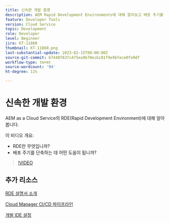 ```yaml
---
title: 신속한 개발 환경
description: AEM Rapid Development Environments에 대해 알아보고 배포 주기를 단축하기 위해 Rapid Development Environments가 무엇인지 알아보십시오.
feature: Developer Tools
version: Cloud Service
topic: Development
role: Developer
level: Beginner
jira: KT-11860
thumbnail: KT-11860.png
last-substantial-update: 2023-02-15T00:00:00Z
source-git-commit: 674407637c475ea9b70ecbc81f9e9bfece0fe9df
workflow-type: tm+mt
source-wordcount: '94'
ht-degree: 11%

---
```



# 신속한 개발 환경

AEM as a Cloud Service의 RDE(Rapid Development Environment)에 대해 알아봅니다.

이 비디오 개요:

- RDE란 무엇입니까?
- 배포 주기를 단축하는 데 어떤 도움이 됩니까?

>[!VIDEO](https://video.tv.adobe.com/v/3414128/?quality=12&learn=on)

## 추가 리소스


[RDE 설명서 소개](https://experienceleague.adobe.com/docs/experience-manager-cloud-service/content/implementing/developing/rapid-development-environments.html#introduction)

[Cloud Manager CI/CD 파이프라인](https://experienceleague.adobe.com/docs/experience-manager-cloud-service/content/implementing/using-cloud-manager/cicd-pipelines/introduction-ci-cd-pipelines.html)

[개발 IDE 설정](https://experienceleague.adobe.com/docs/experience-manager-learn/cloud-service/local-development-environment-set-up/development-tools.html)
